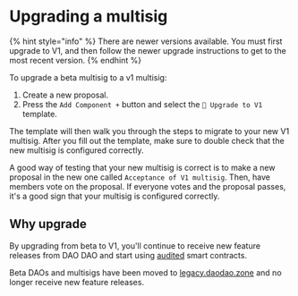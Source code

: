 # Upgrading a multisig

{% hint style="info" %}
There are newer versions available. You must first upgrade to V1, and then follow the newer upgrade instructions to get to the most recent version.
{% endhint %}

To upgrade a beta multisig to a v1 multisig:

1. Create a new proposal.
2. Press the `Add Component +` button and select the `🦢 Upgrade to V1` template.

The template will then walk you through the steps to migrate to your new V1 multisig. After you fill out the template, make sure to double check that the new multisig is configured correctly.

A good way of testing that your new multisig is correct is to make a new proposal in the new one called `Acceptance of V1 multisig`. Then, have members vote on the proposal. If everyone votes and the proposal passes, it's a good sign that your multisig is configured correctly.

## Why upgrade

By upgrading from beta to V1, you'll continue to receive new feature releases from DAO DAO and start using [audited](https://github.com/DA0-DA0/dao-contracts/releases/tag/v1.0.0) smart contracts.

Beta DAOs and multisigs have been moved to [legacy.daodao.zone](https://legacy.daodao.zone) and no longer receive new feature releases.
